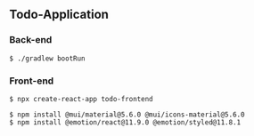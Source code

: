 ## Todo-Application

### Back-end

```
$ ./gradlew bootRun
```

### Front-end

```
$ npx create-react-app todo-frontend
```

```
$ npm install @mui/material@5.6.0 @mui/icons-material@5.6.0
$ npm install @emotion/react@11.9.0 @emotion/styled@11.8.1
```
